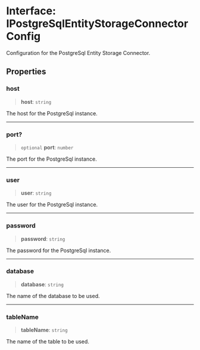 # Interface: IPostgreSqlEntityStorageConnectorConfig

Configuration for the PostgreSql Entity Storage Connector.

## Properties

### host

> **host**: `string`

The host for the PostgreSql instance.

***

### port?

> `optional` **port**: `number`

The port for the PostgreSql instance.

***

### user

> **user**: `string`

The user for the PostgreSql instance.

***

### password

> **password**: `string`

The password for the PostgreSql instance.

***

### database

> **database**: `string`

The name of the database to be used.

***

### tableName

> **tableName**: `string`

The name of the table to be used.
